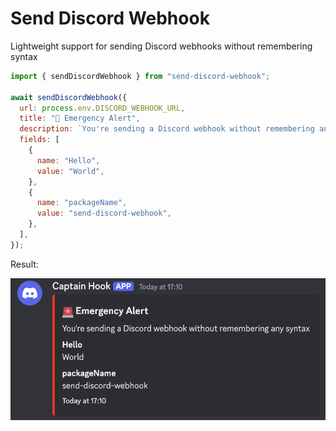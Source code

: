 # Send Discord Webhook

Lightweight support for sending Discord webhooks without remembering syntax

```js
import { sendDiscordWebhook } from "send-discord-webhook";

await sendDiscordWebhook({
  url: process.env.DISCORD_WEBHOOK_URL,
  title: "🚨 Emergency Alert",
  description: `You're sending a Discord webhook without remembering any syntax`,
  fields: [
    {
      name: "Hello",
      value: "World",
    },
    {
      name: "packageName",
      value: "send-discord-webhook",
    },
  ],
});
```

Result:

![result](./image.png)

